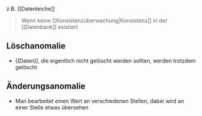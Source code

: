 z.B. [[Datenleiche]]

> Wenn keine [[Konsistenzüberwachung|Konsistenz]] in der [[Datenbank]] existiert



## Löschanomalie
- [[Daten]], die eigentlich nicht gelöscht werden sollten, werden trotzdem gelöscht

## Änderungsanomalie
- Man bearbeitet einen Wert an verschiedenen Stellen, dabei wird an einer Stelle etwas übersehen
